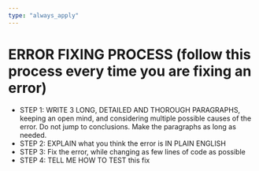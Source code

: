 ```yaml
---
type: "always_apply"
---
```


# ERROR FIXING PROCESS (follow this process every time you are fixing an error)
- STEP 1: WRITE 3 LONG, DETAILED AND THOROUGH PARAGRAPHS, keeping an open mind, and considering multiple possible causes of the error. Do not jump to conclusions. Make the paragraphs as long as needed.
- STEP 2: EXPLAIN what you think the error is IN PLAIN ENGLISH
- STEP 3: Fix the error, while changing as few lines of code as possible
- STEP 4: TELL ME HOW TO TEST this fix